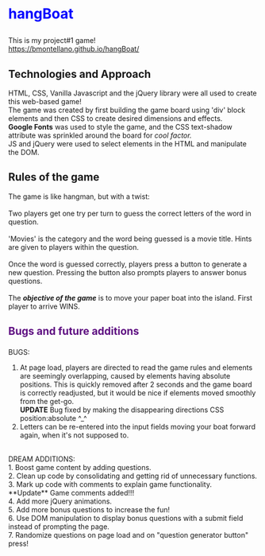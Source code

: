 # <p style= 'color: blue'>hangBoat</p>
This is my project#1 game!</br>
<a href='https://bmontellano.github.io/hangBoat/'>https://bmontellano.github.io/hangBoat/</a>

## Technologies and Approach
HTML, CSS, Vanilla Javascript and the jQuery library were all used to create this web-based game! </br>
The game was created by first building the game board using 'div' block elements and then CSS to create desired dimensions and effects. </br>
<b>Google Fonts</b> was used to style the game, and the CSS text-shadow attribute was sprinkled around the board for <i>cool factor.</i></br>
JS and jQuery were used to select elements in the HTML and manipulate the DOM.

## Rules of the game
The game is like hangman, but with a twist: </br></br> Two players get one try per turn to guess the correct letters of the word in question. </br> </br>
'Movies' is the category and the word being guessed is a movie title. Hints are given to players within the question. </br> </br>
Once the word is guessed correctly, players press a button to generate a new question. Pressing the button also prompts players to answer bonus questions. </br> </br> 
The <i><b>objective of the game</i></b> is to move your paper boat into the island. First player to arrive WINS.

## <p style= 'color: #5f0f82'>Bugs and future additions</p>
BUGS: </br> 
1. At page load, players are directed to read the game rules and elements are seemingly overlapping, caused by elements having absolute positions. This is quickly removed after 2 seconds and the game board is correctly readjusted, but it would be nice if elements moved smoothly from the get-go. </br>
**UPDATE** Bug fixed by making the disappearing directions CSS position:absolute ^_^ </br>
2. Letters can be re-entered into the input fields moving your boat forward again, when it's not supposed to. </br>
</br>
DREAM ADDITIONS: </br>
1. Boost game content by adding questions.</br>
2. Clean up code by consolidating and getting rid of unnecessary functions.</br>
3. Mark up code with comments to explain game functionality.</br>
**Update** Game comments added!!!</br>
4. Add more jQuery animations. </br>
5. Add more bonus questions to increase the fun! </br>
6. Use DOM manipulation to display bonus questions with a submit field instead of prompting the page.</br>
7. Randomize questions on page load and on "question generator button" press!



